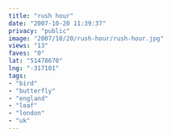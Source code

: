 ```yaml
---
title: "rush hour"
date: "2007-10-20 11:39:37"
privacy: "public"
image: "2007/10/20/rush-hour/rush-hour.jpg"
views: "13"
faves: "0"
lat: "51478670"
lng: "-317101"
tags:
- "bird"
- "butterfly"
- "england"
- "leaf"
- "london"
- "uk"
---
```


